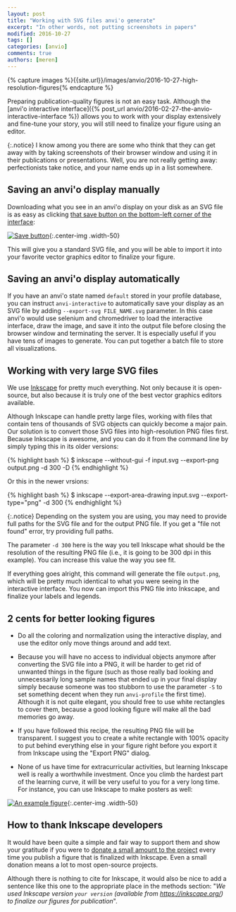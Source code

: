 ```yaml
---
layout: post
title: "Working with SVG files anvi'o generate"
excerpt: "In other words, not putting screenshots in papers"
modified: 2016-10-27
tags: []
categories: [anvio]
comments: true
authors: [meren]
---
```


{% capture images %}{{site.url}}/images/anvio/2016-10-27-high-resolution-figures{% endcapture %}


Preparing publication-quality figures is not an easy task. Although the [anvi'o interactive interface]({% post_url anvio/2016-02-27-the-anvio-interactive-interface %}) allows you to work with your display extensively and fine-tune your story, you will still need to finalize your figure using an editor.

{:.notice}
I know among you there are some who think that they can get away with by taking screenshots of their browser window and using it in their publications or presentations. Well, you are not really getting away: perfectionists take notice, and your name ends up in a list somewhere.

## Saving an anvi'o display manually

Downloading what you see in an anvi'o display on your disk as an SVG file is as easy as clicking [that save button on the bottom-left corner of the interface](http://anvi-server.org/public/meren/demo):

[![Save button]({{images}}/save-button.png)]({{images}}/save-button.png){:.center-img .width-50}

This will give you a standard SVG file, and you will be able to import it into your favorite vector graphics editor to finalize your figure.

## Saving an anvi'o display automatically

If you have an anvi'o state named `default` stored in your profile database, you can instruct `anvi-interactive` to automatically save your display as an SVG file by adding `--export-svg FILE_NAME.svg` parameter. In this case anvi'o would use selenium and chromedriver to load the interactive interface, draw the image, and save it into the output file before closing the browser window and terminating the server. It is especially useful if you have tens of images to generate. You can put together a batch file to store all visualizations.


## Working with very large SVG files

We use [Inkscape](https://inkscape.org/en/) for pretty much everything. Not only because it is open-source, but also because it is truly one of the best vector graphics editors available.

Although Inkscape can handle pretty large files, working with files that contain tens of thousands of SVG objects can quickly become a major pain. Our solution is to convert those SVG files into high-resolution PNG files first. Because Inkscape is awesome, and you can do it from the command line by simply typing this in its older versions:

{% highlight bash %}
$ inkscape --without-gui -f input.svg --export-png output.png -d 300 -D
{% endhighlight %}


Or this in the newer vrsions:

{% highlight bash %}
$ inkscape --export-area-drawing input.svg --export-type="png" -d 300
{% endhighlight %}


{:.notice}
Depending on the system you are using, you may need to provide full paths for the SVG file and for the output PNG file. If you get a "file not found" error, try providing full paths.

The parameter `-d 300` here is the way you tell Inkscape what should be the resolution of the resulting PNG file (i.e., it is going to be 300 dpi in this example). You can increase this value the way you see fit. 

If everything goes alright, this command will generate the file `output.png`, which will be pretty much identical to what you were seeing in the interactive interface. You now can import this PNG file into Inkscape, and finalize your labels and legends.

## 2 cents for better looking figures

* Do all the coloring and normalization using the interactive display, and use the editor only move things around and add text.

* Because you will have no access to individual objects anymore after converting the SVG file into a PNG, it will be harder to get rid of unwanted things in the figure (such as those really bad looking and unnecessarily long sample names that ended up in your final display simply because someone was too stubborn to use the parameter `-S` to set something decent when they run `anvi-profile` the first time). Although it is not quite elegant, you should free to use white rectangles to cover them, because a good looking figure will make all the bad memories go away.

* If you have followed this recipe, the resulting PNG file will be transparent. I suggest you to create a white rectangle with 100% opacity to put behind everything else in your figure right before you export it from Inkscape using the "Export PNG" dialog.

* None of us have time for extracurricular activities, but learning Inkscape well is really a worthwhile investment. Once you climb the hardest part of the learning curve, it will be very useful to you for a very long time. For instance, you can use Inkscape to make posters as well: 

[![An example figure]({{site.url}}/files/eren-isme-poster-72dpi.png)]({{site.url}}/files/eren-isme-poster-72dpi.png){:.center-img .width-50}

## How to thank Inkscape developers

It would have been quite a simple and fair way to support them and show your gratitude if you were to [donate a small amount to the project](https://inkscape.org/en/support-us/donate/) every time you publish a figure that is finalized with Inkscape. Even a small donation means a lot to most open-source projects.

Although there is nothing to cite for Inkscape, it would also be nice to add a sentence like this one to the appropriate place in the methods section: "*We used Inkscape version `your version` (available from https://inkscape.org/) to finalize our figures for publication*".
